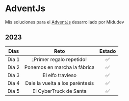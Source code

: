# AdventJs

Mis soluciones para el [AdventJs](https://adventjs.dev/es) desarrollado por Midudev

## 2023

| Días  |              Reto               | Estado |
| :---: | :-----------------------------: | :----: |
| Día 1 |    ¡Primer regalo repetido!     |   ✅   |
| Día 2 |  Ponemos en marcha la fábrica   |   ✅   |
| Día 3 |        El elfo travieso         |   ✅   |
| Día 4 | Dale la vuelta a los paréntesis |   ✅   |
| Día 5 |     El CyberTruck de Santa      |   ✅   |
